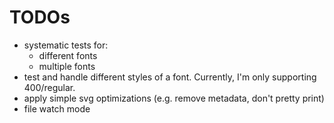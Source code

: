 # TODOs

- systematic tests for:
    - different fonts
    - multiple fonts
- test and handle different styles of a font. Currently, I'm only supporting 400/regular.
- apply simple svg optimizations (e.g. remove metadata, don't pretty print)
- file watch mode